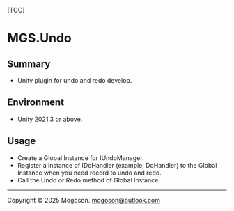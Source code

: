 [TOC]

# MGS.Undo

## Summary

- Unity plugin for undo and redo develop.

## Environment

- Unity 2021.3 or above.

## Usage

- Create a Global Instance for IUndoManager.
- Register a instance of IDoHandler (example: DoHandler) to the Global Instance when you need record to undo and redo.
- Call the Undo or Redo method of Global Instance.

------

Copyright © 2025 Mogoson.	mogoson@outlook.com